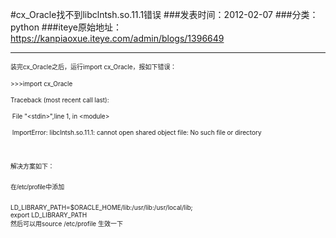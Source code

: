 #cx_Oracle找不到libclntsh.so.11.1错误
###发表时间：2012-02-07
###分类：python
###iteye原始地址：<a href="https://kanpiaoxue.iteye.com/admin/blogs/1396649" target="_blank">https://kanpiaoxue.iteye.com/admin/blogs/1396649</a>

---

<p><span style="font-size: x-small;">装完cx_Oracle之后，运行import cx_Oracle，报如下错误：</span></p>
<p><span style="font-size: x-small;">&gt;&gt;&gt;import cx_Oracle</span></p>
<p><span style="font-size: x-small;">Traceback (most recent call last):</span></p>
<p><span style="font-size: x-small;">&nbsp;File "&lt;stdin&gt;",line 1, in &lt;module&gt;</span></p>
<p><span style="font-size: x-small;">&nbsp;ImportError: libclntsh.so.11.1: cannot open shared object file: No such file or directory</span></p>
<p><span style="font-size: x-small;"><br></span></p>
<p><span style="font-size: x-small;">解决方案如下：</span></p>
<p> </p>
<p style="font-family: Helvetica, Tahoma, Arial, sans-serif; line-height: 25px; text-align: left; padding: 0px;"><span style="font-size: x-small;">在/etc/profile中添加</span></p>
<p style="font-family: Helvetica, Tahoma, Arial, sans-serif; line-height: 25px; text-align: left; padding: 0px;"> </p>
<p style="padding: 0px;"><span style="font-size: x-small;">LD_LIBRARY_PATH=$ORACLE_HOME/lib:/usr/lib:/usr/local/lib;<br>export LD_LIBRARY_PATH<br>然后可以用source /etc/profile 生效一下</span></p>